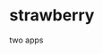 # strawberry
two apps
<img src="https://encrypted-tbn0.gstatic.com/images?q=tbn:ANd9GcSxddw1rf5m3dgebAuTnKy6FZkZkg_rOh4Ktw&usqp=CAU" alt="">
